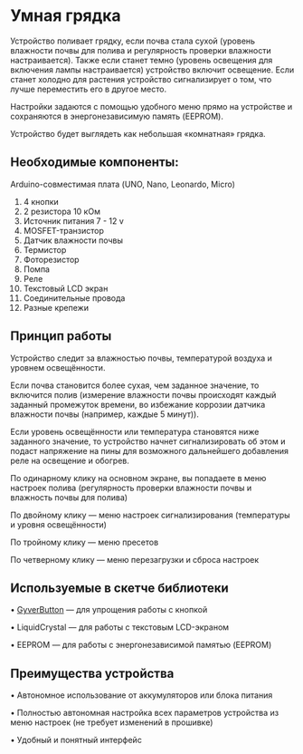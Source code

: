 # Умная грядка

Устройство поливает грядку, если почва стала сухой (уровень влажности почвы для полива и регулярность проверки влажности настраивается). Также если станет темно (уровень освещения для включения лампы настраивается) устройство включит освещение. Если станет холодно для растения устройство сигнализирует о том, что лучше переместить его в другое место. 

Настройки задаются с помощью удобного меню прямо на устройстве и сохраняются в энергонезависимую память (EEPROM).

Устройство будет выглядеть как небольшая «комнатная» грядка.

## Необходимые компоненты:

Arduino-совместимая плата (UNO, Nano, Leonardo, Micro)
1. 4 кнопки
2. 2 резистора 10 кОм
3. Источник питания 7 - 12 v
4. MOSFET-транзистор 
5. Датчик влажности почвы
6. Термистор
7. Фоторезистор
8. Помпа
9. Реле
10. Текстовый LCD экран 
11. Соединительные провода
12. Разные крепежи

## Принцип работы

Устройство следит за влажностью почвы, температурой воздуха и уровнем освещённости.

Если почва становится более сухая, чем заданное значение, то включится полив (измерение влажности почвы происходят каждый заданный промежуток времени, во избежание коррозии датчика влажности почвы (например, каждые 5 минут)).

Если уровень освещённости или температура становятся ниже заданного значение, то устройство начнет сигнализировать об этом и подаст напряжение на пины для возможного дальнейшего добавления реле на освещение и обогрев.

По одинарному клику на основном экране, вы попадаете в меню настроек полива (регулярность проверки влажности почвы и влажность почвы для полива)

По двойному клику — меню настроек сигнализирования (температуры и уровня освещённости)

По тройному клику — меню пресетов

По четверному клику — меню перезагрузки и сброса настроек


## Используемые в скетче библиотеки

• [GyverButton](https://github.com/AlexGyver/GyverLibs/tree/master/GyverButton)  —  для упрощения работы с кнопкой

• LiquidCrystal  —  для работы с текстовым LCD-экраном

• EEPROM — для работы с энергонезависимой памятью (EEPROM)

## Преимущества устройства

• Автономное использование от аккумуляторов или блока питания

• Полностью автономная настройка всех параметров устройства из меню настроек (не требует изменений в прошивке)

• Удобный и понятный интерфейс

